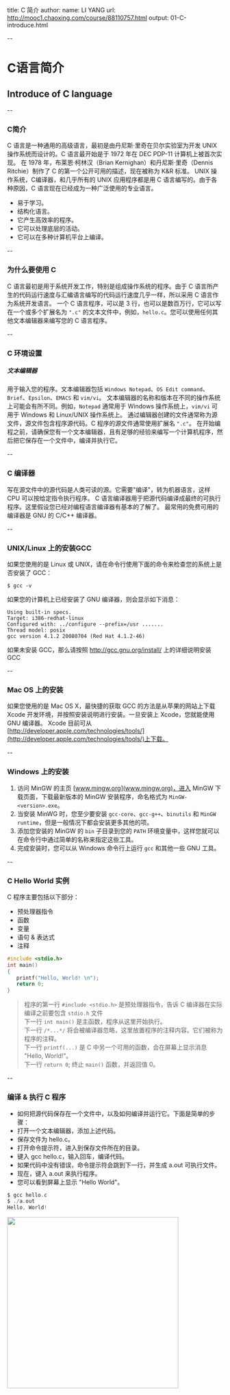 title: C 简介
author:
  name: LI YANG
  url: http://mooc1.chaoxing.com/course/88110757.html
output: 01-C-introduce.html

--
# C语言简介
## Introduce of C language 

--
### C简介
C 语言是一种通用的高级语言，最初是由丹尼斯·里奇在贝尔实验室为开发 UNIX 操作系统而设计的。C 语言最开始是于 1972 年在 DEC PDP-11 计算机上被首次实现。
在 1978 年，布莱恩·柯林汉（Brian Kernighan）和丹尼斯·里奇（Dennis Ritchie）制作了 C 的第一个公开可用的描述，现在被称为 K&R 标准。
UNIX 操作系统，C编译器，和几乎所有的 UNIX 应用程序都是用 C 语言编写的。由于各种原因，C 语言现在已经成为一种广泛使用的专业语言。
- 易于学习。  
- 结构化语言。  
- 它产生高效率的程序。  
- 它可以处理底层的活动。  
- 它可以在多种计算机平台上编译。  


--
### 为什么要使用 C
C 语言最初是用于系统开发工作，特别是组成操作系统的程序。由于 C 语言所产生的代码运行速度与汇编语言编写的代码运行速度几乎一样，所以采用 C 语言作为系统开发语言。
一个 C 语言程序，可以是 3 行，也可以是数百万行，它可以写在一个或多个扩展名为 `".c"` 的文本文件中，例如，`hello.c`。您可以使用任何其他文本编辑器来编写您的 C 语言程序。

--
### C 环境设置
##### 文本编辑器
用于输入您的程序。文本编辑器包括 `Windows Notepad`、`OS Edit command`、`Brief`、`Epsilon`、`EMACS` 和 `vim/vi`。
文本编辑器的名称和版本在不同的操作系统上可能会有所不同。例如，`Notepad` 通常用于 Windows 操作系统上，`vim/vi` 可用于 Windows 和 Linux/UNIX 操作系统上。
通过编辑器创建的文件通常称为源文件，源文件包含程序源代码。C 程序的源文件通常使用扩展名 `".c"`。
在开始编程之前，请确保您有一个文本编辑器，且有足够的经验来编写一个计算机程序，然后把它保存在一个文件中，编译并执行它。

--
### C 编译器
写在源文件中的源代码是人类可读的源。它需要"编译"，转为机器语言，这样 CPU 可以按给定指令执行程序。
C 语言编译器用于把源代码编译成最终的可执行程序。这里假设您已经对编程语言编译器有基本的了解了。
最常用的免费可用的编译器是 GNU 的 C/C++ 编译器。

--
### UNIX/Linux 上的安装GCC
如果您使用的是 Linux 或 UNIX，请在命令行使用下面的命令来检查您的系统上是否安装了 GCC：
```
$ gcc -v
```
如果您的计算机上已经安装了 GNU 编译器，则会显示如下消息：
```
Using built-in specs.
Target: i386-redhat-linux
Configured with: ../configure --prefix=/usr .......
Thread model: posix
gcc version 4.1.2 20080704 (Red Hat 4.1.2-46)
```
如果未安装 GCC，那么请按照 http://gcc.gnu.org/install/ 上的详细说明安装 GCC

--
### Mac OS 上的安装
如果您使用的是 Mac OS X，最快捷的获取 GCC 的方法是从苹果的网站上下载 Xcode 开发环境，并按照安装说明进行安装。一旦安装上 Xcode，您就能使用 GNU 编译器。
Xcode 目前可从 [http://developer.apple.com/technologies/tools/](http://developer.apple.com/technologies/tools/)上下载。

--
### Windows 上的安装
1. 访问 MinGW 的主页 [www.mingw.org](www.mingw.org)，进入 MinGW 下载页面，下载最新版本的 MinGW 安装程序，命名格式为 `MinGW-<version>.exe`。  
2. 当安装 MinWG 时，您至少要安装 `gcc-core`、`gcc-g++`、`binutils` 和 `MinGW runtime`，但是一般情况下都会安装更多其他的项。
3. 添加您安装的 MinGW 的 `bin` 子目录到您的 `PATH` 环境变量中，这样您就可以在命令行中通过简单的名称来指定这些工具。
4. 完成安装时，您可以从 Windows 命令行上运行 `gcc` 和其他一些 GNU 工具。

--
### C Hello World 实例
C 程序主要包括以下部分：  
- 预处理器指令   
- 函数  
- 变量  
- 语句 & 表达式  
- 注释  

```c
#include <stdio.h>
int main()
{
   printf("Hello, World! \n");
   return 0;
}
```
> 程序的第一行 `#include <stdio.h>` 是预处理器指令，告诉 C 编译器在实际编译之前要包含 `stdio.h` 文件  
> 下一行 `int main()` 是主函数，程序从这里开始执行。  
> 下一行 `/*...*/` 将会被编译器忽略，这里放置程序的注释内容。它们被称为程序的注释。  
> 下一行 `printf(...)` 是 C 中另一个可用的函数，会在屏幕上显示消息 "Hello, World!"。  
> 下一行 `return 0`; 终止 `main()` 函数，并返回值 0。  

--
### 编译 & 执行 C 程序
- 如何把源代码保存在一个文件中，以及如何编译并运行它。下面是简单的步骤：    
- 打开一个文本编辑器，添加上述代码。  
- 保存文件为 hello.c。  
- 打开命令提示符，进入到保存文件所在的目录。  
- 键入 gcc hello.c，输入回车，编译代码。  
- 如果代码中没有错误，命令提示符会跳到下一行，并生成 a.out 可执行文件。  
- 现在，键入 a.out 来执行程序。  
- 您可以看到屏幕上显示 "Hello World"。  
```c
$ gcc hello.c
$ ./a.out
Hello, World!
```
<img src="img/c01/001.png" width="400">




